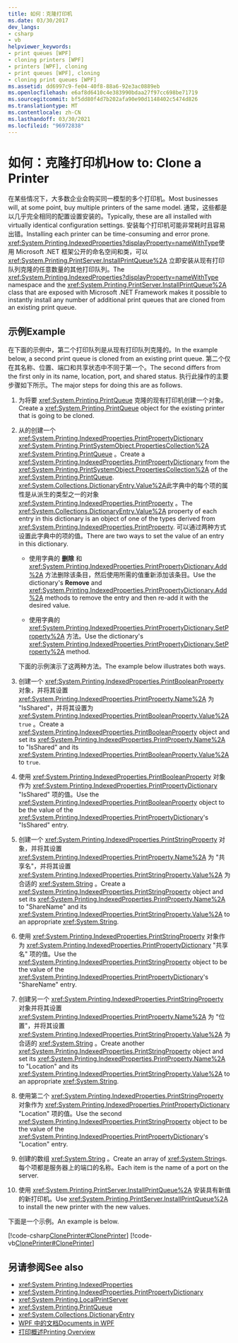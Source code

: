 ```yaml
---
title: 如何：克隆打印机
ms.date: 03/30/2017
dev_langs:
- csharp
- vb
helpviewer_keywords:
- print queues [WPF]
- cloning printers [WPF]
- printers [WPF], cloning
- print queues [WPF], cloning
- cloning print queues [WPF]
ms.assetid: dd6997c9-fe04-40f8-88a6-92e3ac0889eb
ms.openlocfilehash: e6af8d6410c4e383990bdaa27f97cc698be71719
ms.sourcegitcommit: bf5dd80f4d7b202afa90e90d1148402c5474d826
ms.translationtype: MT
ms.contentlocale: zh-CN
ms.lasthandoff: 03/30/2021
ms.locfileid: "96972838"
---
```

# <a name="how-to-clone-a-printer"></a><span data-ttu-id="06604-102">如何：克隆打印机</span><span class="sxs-lookup"><span data-stu-id="06604-102">How to: Clone a Printer</span></span>
<span data-ttu-id="06604-103">在某些情况下，大多数企业会购买同一模型的多个打印机。</span><span class="sxs-lookup"><span data-stu-id="06604-103">Most businesses will, at some point, buy multiple printers of the same model.</span></span> <span data-ttu-id="06604-104">通常，这些都是以几乎完全相同的配置设置安装的。</span><span class="sxs-lookup"><span data-stu-id="06604-104">Typically, these are all installed with virtually identical configuration settings.</span></span> <span data-ttu-id="06604-105">安装每个打印机可能非常耗时且容易出错。</span><span class="sxs-lookup"><span data-stu-id="06604-105">Installing each printer can be time-consuming and error prone.</span></span> <span data-ttu-id="06604-106"><xref:System.Printing.IndexedProperties?displayProperty=nameWithType>使用 Microsoft .NET 框架公开的命名空间和类，可以 <xref:System.Printing.PrintServer.InstallPrintQueue%2A> 立即安装从现有打印队列克隆的任意数量的其他打印队列。</span><span class="sxs-lookup"><span data-stu-id="06604-106">The <xref:System.Printing.IndexedProperties?displayProperty=nameWithType> namespace and the <xref:System.Printing.PrintServer.InstallPrintQueue%2A> class that are exposed with Microsoft .NET Framework makes it possible to instantly install any number of additional print queues that are cloned from an existing print queue.</span></span>  
  
## <a name="example"></a><span data-ttu-id="06604-107">示例</span><span class="sxs-lookup"><span data-stu-id="06604-107">Example</span></span>  
 <span data-ttu-id="06604-108">在下面的示例中，第二个打印队列是从现有打印队列克隆的。</span><span class="sxs-lookup"><span data-stu-id="06604-108">In the example below, a second print queue is cloned from an existing print queue.</span></span> <span data-ttu-id="06604-109">第二个仅在其名称、位置、端口和共享状态中不同于第一个。</span><span class="sxs-lookup"><span data-stu-id="06604-109">The second differs from the first only in its name, location, port, and shared status.</span></span> <span data-ttu-id="06604-110">执行此操作的主要步骤如下所示。</span><span class="sxs-lookup"><span data-stu-id="06604-110">The major steps for doing this are as follows.</span></span>  
  
1. <span data-ttu-id="06604-111">为将要 <xref:System.Printing.PrintQueue> 克隆的现有打印机创建一个对象。</span><span class="sxs-lookup"><span data-stu-id="06604-111">Create a <xref:System.Printing.PrintQueue> object for the existing printer that is going to be cloned.</span></span>  
  
2. <span data-ttu-id="06604-112">从的创建一个 <xref:System.Printing.IndexedProperties.PrintPropertyDictionary> <xref:System.Printing.PrintSystemObject.PropertiesCollection%2A> <xref:System.Printing.PrintQueue> 。</span><span class="sxs-lookup"><span data-stu-id="06604-112">Create a <xref:System.Printing.IndexedProperties.PrintPropertyDictionary> from the <xref:System.Printing.PrintSystemObject.PropertiesCollection%2A> of the <xref:System.Printing.PrintQueue>.</span></span> <span data-ttu-id="06604-113"><xref:System.Collections.DictionaryEntry.Value%2A>此字典中的每个项的属性是从派生的类型之一的对象 <xref:System.Printing.IndexedProperties.PrintProperty> 。</span><span class="sxs-lookup"><span data-stu-id="06604-113">The <xref:System.Collections.DictionaryEntry.Value%2A> property of each entry in this dictionary is an object of one of the types derived from <xref:System.Printing.IndexedProperties.PrintProperty>.</span></span> <span data-ttu-id="06604-114">可以通过两种方式设置此字典中的项的值。</span><span class="sxs-lookup"><span data-stu-id="06604-114">There are two ways to set the value of an entry in this dictionary.</span></span>  
  
    - <span data-ttu-id="06604-115">使用字典的 **删除** 和 <xref:System.Printing.IndexedProperties.PrintPropertyDictionary.Add%2A> 方法删除该条目，然后使用所需的值重新添加该条目。</span><span class="sxs-lookup"><span data-stu-id="06604-115">Use the dictionary's **Remove** and <xref:System.Printing.IndexedProperties.PrintPropertyDictionary.Add%2A> methods to remove the entry and then re-add it with the desired value.</span></span>  
  
    - <span data-ttu-id="06604-116">使用字典的 <xref:System.Printing.IndexedProperties.PrintPropertyDictionary.SetProperty%2A> 方法。</span><span class="sxs-lookup"><span data-stu-id="06604-116">Use the dictionary's <xref:System.Printing.IndexedProperties.PrintPropertyDictionary.SetProperty%2A> method.</span></span>  
  
     <span data-ttu-id="06604-117">下面的示例演示了这两种方法。</span><span class="sxs-lookup"><span data-stu-id="06604-117">The example below illustrates both ways.</span></span>  
  
3. <span data-ttu-id="06604-118">创建一个 <xref:System.Printing.IndexedProperties.PrintBooleanProperty> 对象，并将其设置 <xref:System.Printing.IndexedProperties.PrintProperty.Name%2A> 为 "IsShared"，并将其设置为 <xref:System.Printing.IndexedProperties.PrintBooleanProperty.Value%2A> `true` 。</span><span class="sxs-lookup"><span data-stu-id="06604-118">Create a <xref:System.Printing.IndexedProperties.PrintBooleanProperty> object and set its <xref:System.Printing.IndexedProperties.PrintProperty.Name%2A> to "IsShared" and its <xref:System.Printing.IndexedProperties.PrintBooleanProperty.Value%2A> to `true`.</span></span>  
  
4. <span data-ttu-id="06604-119">使用 <xref:System.Printing.IndexedProperties.PrintBooleanProperty> 对象作为 <xref:System.Printing.IndexedProperties.PrintPropertyDictionary> "IsShared" 项的值。</span><span class="sxs-lookup"><span data-stu-id="06604-119">Use the <xref:System.Printing.IndexedProperties.PrintBooleanProperty> object to be the value of the <xref:System.Printing.IndexedProperties.PrintPropertyDictionary>'s "IsShared" entry.</span></span>  
  
5. <span data-ttu-id="06604-120">创建一个 <xref:System.Printing.IndexedProperties.PrintStringProperty> 对象，并将其设置 <xref:System.Printing.IndexedProperties.PrintProperty.Name%2A> 为 "共享名"，并将其设置 <xref:System.Printing.IndexedProperties.PrintStringProperty.Value%2A> 为合适的 <xref:System.String> 。</span><span class="sxs-lookup"><span data-stu-id="06604-120">Create a <xref:System.Printing.IndexedProperties.PrintStringProperty> object and set its <xref:System.Printing.IndexedProperties.PrintProperty.Name%2A> to "ShareName" and its <xref:System.Printing.IndexedProperties.PrintStringProperty.Value%2A> to an appropriate <xref:System.String>.</span></span>  
  
6. <span data-ttu-id="06604-121">使用 <xref:System.Printing.IndexedProperties.PrintStringProperty> 对象作为 <xref:System.Printing.IndexedProperties.PrintPropertyDictionary> "共享名" 项的值。</span><span class="sxs-lookup"><span data-stu-id="06604-121">Use the <xref:System.Printing.IndexedProperties.PrintStringProperty> object to be the value of the <xref:System.Printing.IndexedProperties.PrintPropertyDictionary>'s "ShareName" entry.</span></span>  
  
7. <span data-ttu-id="06604-122">创建另一个 <xref:System.Printing.IndexedProperties.PrintStringProperty> 对象并将其设置 <xref:System.Printing.IndexedProperties.PrintProperty.Name%2A> 为 "位置"，并将其设置 <xref:System.Printing.IndexedProperties.PrintStringProperty.Value%2A> 为合适的 <xref:System.String> 。</span><span class="sxs-lookup"><span data-stu-id="06604-122">Create another <xref:System.Printing.IndexedProperties.PrintStringProperty> object and set its <xref:System.Printing.IndexedProperties.PrintProperty.Name%2A> to "Location" and its <xref:System.Printing.IndexedProperties.PrintStringProperty.Value%2A> to an appropriate <xref:System.String>.</span></span>  
  
8. <span data-ttu-id="06604-123">使用第二个 <xref:System.Printing.IndexedProperties.PrintStringProperty> 对象作为 <xref:System.Printing.IndexedProperties.PrintPropertyDictionary> "Location" 项的值。</span><span class="sxs-lookup"><span data-stu-id="06604-123">Use the second <xref:System.Printing.IndexedProperties.PrintStringProperty> object to be the value of the <xref:System.Printing.IndexedProperties.PrintPropertyDictionary>'s "Location" entry.</span></span>  
  
9. <span data-ttu-id="06604-124">创建的数组 <xref:System.String> 。</span><span class="sxs-lookup"><span data-stu-id="06604-124">Create an array of <xref:System.String>s.</span></span> <span data-ttu-id="06604-125">每个项都是服务器上的端口的名称。</span><span class="sxs-lookup"><span data-stu-id="06604-125">Each item is the name of a port on the server.</span></span>  
  
10. <span data-ttu-id="06604-126">使用 <xref:System.Printing.PrintServer.InstallPrintQueue%2A> 安装具有新值的新打印机。</span><span class="sxs-lookup"><span data-stu-id="06604-126">Use <xref:System.Printing.PrintServer.InstallPrintQueue%2A> to install the new printer with the new values.</span></span>  
  
 <span data-ttu-id="06604-127">下面是一个示例。</span><span class="sxs-lookup"><span data-stu-id="06604-127">An example is below.</span></span>  
  
 [!code-csharp[ClonePrinter#ClonePrinter](~/samples/snippets/csharp/VS_Snippets_Wpf/ClonePrinter/CSharp/Program.cs#cloneprinter)]
 [!code-vb[ClonePrinter#ClonePrinter](~/samples/snippets/visualbasic/VS_Snippets_Wpf/ClonePrinter/visualbasic/program.vb#cloneprinter)]  
  
## <a name="see-also"></a><span data-ttu-id="06604-128">另请参阅</span><span class="sxs-lookup"><span data-stu-id="06604-128">See also</span></span>

- <xref:System.Printing.IndexedProperties>
- <xref:System.Printing.IndexedProperties.PrintPropertyDictionary>
- <xref:System.Printing.LocalPrintServer>
- <xref:System.Printing.PrintQueue>
- <xref:System.Collections.DictionaryEntry>
- [<span data-ttu-id="06604-129">WPF 中的文档</span><span class="sxs-lookup"><span data-stu-id="06604-129">Documents in WPF</span></span>](documents-in-wpf.md)
- [<span data-ttu-id="06604-130">打印概述</span><span class="sxs-lookup"><span data-stu-id="06604-130">Printing Overview</span></span>](printing-overview.md)
